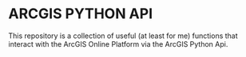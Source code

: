 # ARCGIS PYTHON API
This repository is a collection of useful (at least for me) functions that interact with the ArcGIS Online Platform via the ArcGIS Python Api.

